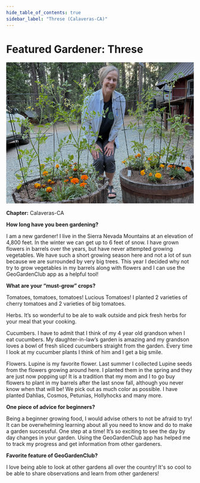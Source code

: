 ```yaml
---
hide_table_of_contents: true
sidebar_label: "Threse (Calaveras-CA)"
---
```


# Featured Gardener: Threse

<img src="/img/featured-gardeners/threse-garden.jpg"/>

**Chapter:** Calaveras-CA

**How long have you been gardening?**

I am a new gardener! I live in the Sierra Nevada Mountains at an elevation of 4,800 feet. In the winter we can get up to 6 feet of snow. I  have grown flowers in barrels over the years, but have never attempted growing vegetables.  We have such a short growing season here and not a lot of sun because we are surrounded by very big trees. This year I decided why not try to grow vegetables in my barrels along with flowers and I can use the GeoGardenClub app as a helpful tool!

**What are your “must-grow” crops?**

Tomatoes, tomatoes, tomatoes! Lucious Tomatoes! I planted 2 varieties of cherry tomatoes and 2 varieties of big tomatoes.

Herbs. It’s so wonderful to be ale to walk outside and pick fresh herbs for your meal that your cooking.

Cucumbers. I have to admit that I think of my 4 year old grandson when I eat cucumbers. My daughter-in-law’s garden is amazing and my grandson loves a bowl of fresh sliced cucumbers straight from the garden. Every time I look at my cucumber plants I think of him and I get a big smile.

Flowers. Lupine is my favorite flower.  Last summer I collected Lupine seeds from the flowers growing around here. I planted them in the spring and they are just now popping up! It is a tradition that my mom and I to go buy flowers to plant in my barrels after the last snow fall, although you never know when that will be! We pick out as much color as possible. I have planted Dahlias, Cosmos, Petunias, Hollyhocks and many more.

**One piece of advice for beginners?**

Being a beginner growing food, I would advise others to not be afraid to try! It can be overwhelming learning about all you need to know and do to make a garden successful. One step at a time! It’s so exciting to see the day by day changes in your garden. Using the GeoGardenClub app has helped me to track my progress and get information from other gardeners.

**Favorite feature of GeoGardenClub?**

I love being able to look at other gardens all over the country! It's so cool to be able to share observations and learn from other gardeners!
